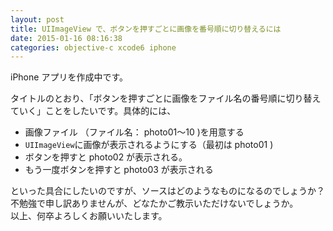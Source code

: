 ```yaml
---
layout: post
title: UIImageView で、ボタンを押すごとに画像を番号順に切り替えるには
date: 2015-01-16 08:16:38
categories: objective-c xcode6 iphone
---
```

<p>iPhone アプリを作成中です。</p>

<p>タイトルのとおり、「ボタンを押すごとに画像をファイル名の番号順に切り替えていく」ことをしたいです。具体的には、</p>

<ul>
<li>画像ファイル （ファイル名： photo01〜10 )を用意する</li>
<li><code>UIImageView</code>に画像が表示されるようにする（最初は photo01 )</li>
<li>ボタンを押すと photo02 が表示される。</li>
<li>もう一度ボタンを押すと photo03 が表示される</li>
</ul>

<p>といった具合にしたいのですが、ソースはどのようなものになるのでしょうか？  <br>
不勉強で申し訳ありませんが、どなたかご教示いただけないでしょうか。  <br>
以上、何卒よろしくお願いいたします。</p>
